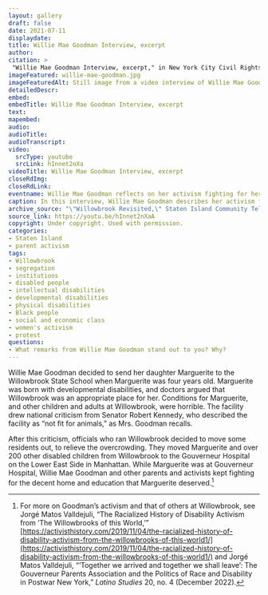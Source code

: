 ```yaml
--- 
layout: gallery
draft: false
date: 2021-07-11
displaydate: 
title: Willie Mae Goodman Interview, excerpt
author: 
citation: >
 "Willie Mae Goodman Interview, excerpt," in New York City Civil Rights History Project, Accessed: [Month Day, Year], https://nyccivilrightshistory.org/gallery/willie-mae-goodman.
imageFeatured: willie-mae-goodman.jpg
imageFeaturedAlt: Still image from a video interview of Willie Mae Goodman, an older black woman.
detailedDescr: 
embed: 
embedTitle: Willie Mae Goodman Interview, excerpt
text: 
mapembed: 
audio: 
audioTitle: 
audioTranscript: 
video: 
  srcType: youtube
  srcLink: hInnet2nXa
videoTitle: Willie Mae Goodman Interview, excerpt
closeRdImg: 
closeRdLink: 
eventname: Willie Mae Goodman reflects on her activism fighting for her daughter Marguerite and other disabled children and adults.  
caption: In this interview, Willie Mae Goodman describes her activism fighting for her daughter Marguerite and other disabled children and adults.
archive_source: "\"Willowbrook Revisited,\" Staten Island Community Television"
source_link: https://youtu.be/hInnet2nXaA
copyright: Under copyright. Used with permission.
categories: 
- Staten Island
- parent activism
tags: 
- Willowbrook
- segregation
- institutions
- disabled people
- intellectual disabilities
- developmental disabilities
- physical disabilities
- Black people
- social and economic class
- women's activism
- protest
questions:
- What remarks from Willie Mae Goodman stand out to you? Why?
--- 
```


Willie Mae Goodman decided to send her daughter Marguerite to the Willowbrook State School when Marguerite was four years old. Marguerite was born with developmental disabilities, and doctors argued that Willowbrook was an appropriate place for her.
Conditions for Marguerite, and other children and adults at Willowbrook, were horrible. The facility drew national criticism from Senator Robert Kennedy, who described the facility as “not fit for animals,” as Mrs. Goodman recalls.  

After this criticism, officials who ran Willowbrook decided to move some residents out, to relieve the overcrowding. They moved Marguerite and over 200 other disabled children from Willowbrook to the Gouverneur Hospital on the Lower East Side in Manhattan.  While Marguerite was at Gouverneur Hospital, Willie Mae Goodman and other parents and activists kept fighting for the decent home and education that Marguerite deserved.[^1]

[^1]: For more on Goodman’s activism and that of others at Willowbrook, see Jorgé Matos Valldejuli, “The Racialized History of Disability Activism from ‘The Willowbrooks of this World,’” [https://activisthistory.com/2019/11/04/the-racialized-history-of-disability-activism-from-the-willowbrooks-of-this-world1/](https://activisthistory.com/2019/11/04/the-racialized-history-of-disability-activism-from-the-willowbrooks-of-this-world1/) and Jorgé Matos Valldejuli, “‘Together we arrived and together we shall leave’: The Gouverneur Parents Association and the Politics of Race and Disability in Postwar New York,” *Latino Studies* 20, no. 4 (December 2022).
